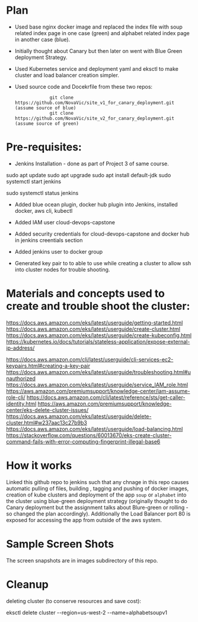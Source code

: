 
# Plan

*  Used base nginx docker image and replaced the index file with soup related index page in one case (green)
and alphabet related index page in another case (blue).


* Initially thought about Canary but then later on went with Blue Green deployment Strategy.

* Used Kubernetes service and deployment yaml and eksctl to make cluster and load balancer creation simpler.

* Used source code and Docekrfile from these two repos:

                   git clone https://github.com/NovaVic/site_v1_for_canary_deployment.git (assume source of blue)
                   git clone https://github.com/NovaVic/site_v2_for_canary_deployment.git (assume source of green)

# Pre-requisites:

* Jenkins Installation - done as part of Project 3 of same course.

sudo apt update
sudo apt upgrade
sudo apt install default-jdk
sudo systemctl start jenkins

sudo systemctl status jenkins

* Added  blue ocean plugin, docker hub plugin into Jenkins, installed docker, aws cli, kubectl
* Added IAM user cloud-devops-capstone
* Added security credentials for cloud-devops-capstone and docker hub in jenkins creentials section
* Added jenkins user to docker group

* Generated key pair to to able to use while creating a cluster to allow ssh into cluster nodes for trouble shooting.

# Materials and concepts used to create and trouble shoot the cluster:

https://docs.aws.amazon.com/eks/latest/userguide/getting-started.html
https://docs.aws.amazon.com/eks/latest/userguide/create-cluster.html
https://docs.aws.amazon.com/eks/latest/userguide/create-kubeconfig.html
https://kubernetes.io/docs/tutorials/stateless-application/expose-external-ip-address/


https://docs.aws.amazon.com/cli/latest/userguide/cli-services-ec2-keypairs.html#creating-a-key-pair
https://docs.aws.amazon.com/eks/latest/userguide/troubleshooting.html#unauthorized
https://docs.aws.amazon.com/eks/latest/userguide/service_IAM_role.html
https://aws.amazon.com/premiumsupport/knowledge-center/iam-assume-role-cli/
https://docs.aws.amazon.com/cli/latest/reference/sts/get-caller-identity.html
https://aws.amazon.com/premiumsupport/knowledge-center/eks-delete-cluster-issues/
https://docs.aws.amazon.com/eks/latest/userguide/delete-cluster.html#w237aac13c27b9b3
https://docs.aws.amazon.com/eks/latest/userguide/load-balancing.html
https://stackoverflow.com/questions/60013670/eks-create-cluster-command-fails-with-error-computing-fingerprint-illegal-base6

# How it works

Linked this github repo to jenkins such that any chnage in this repo causes automatic pulling of files, building , tagging and
pushing of docker images, creation of kube clusters and deployment of the app `soup` or `alphabet` into the cluster using blue-green
deployment strategy (originally thought to do Canary deployment but the assignment talks about Blure-green or rolling - so changed 
the plan accordingly). 
Additionally the Load Balancer port 80 is exposed for accessing the app from outside of the aws system.

# Sample Screen Shots
The screen snapshots are in images subdirectory of this repo.

# Cleanup
deleting cluster (to conserve resources and save cost):

eksctl delete cluster --region=us-west-2 --name=alphabetsoupv1
